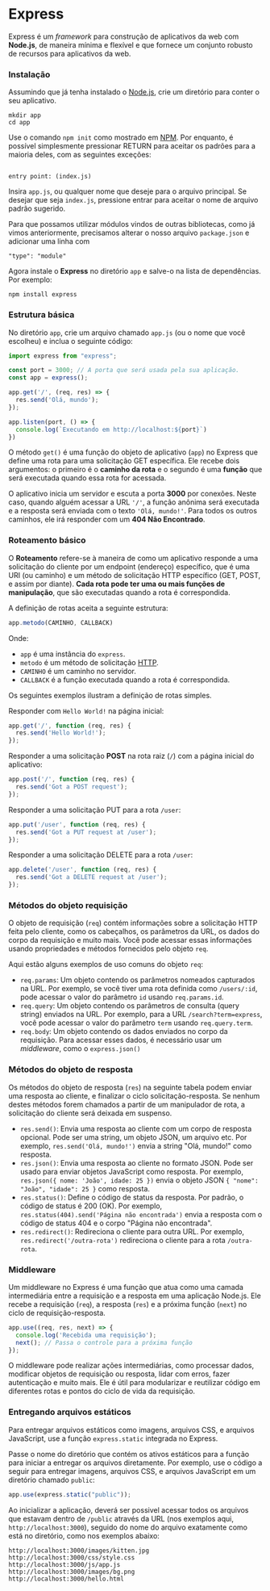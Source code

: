 # Express

Express é um _framework_ para construção de aplicativos da web com **Node.js**, de maneira mínima e flexível e que fornece um conjunto robusto de recursos para aplicativos da web.

### Instalação

Assumindo que já tenha instalado o [Node.js](nodejs.md), crie um diretório para conter o seu aplicativo.

```
mkdir app
cd app
```

Use o comando `npm init` como mostrado em [NPM](npm.md). Por enquanto, é possível simplesmente pressionar RETURN para aceitar os padrões para a maioria deles, com as seguintes exceções:

```

entry point: (index.js)

```

Insira `app.js`, ou qualquer nome que deseje para o arquivo principal. Se desejar que seja `index.js`, pressione entrar para aceitar o nome de arquivo padrão sugerido.

Para que possamos utilizar módulos vindos de outras bibliotecas, como já vimos anteriormente, precisamos alterar o nosso arquivo `package.json` e adicionar uma linha com

```
"type": "module"
```

Agora instale o **Express** no diretório `app` e salve-o na lista de dependências. Por exemplo:

```
npm install express
```

### Estrutura básica

No diretório `app`, crie um arquivo chamado `app.js` (ou o nome que você escolheu) e inclua o seguinte código:

```javascript
import express from "express";

const port = 3000; // A porta que será usada pela sua aplicação.
const app = express();

app.get('/', (req, res) => {
  res.send('Olá, mundo');
});

app.listen(port, () => {
  console.log(`Executando em http://localhost:${port}`)
})

```

O método `get()` é uma função do objeto de aplicativo (`app`) no Express que define uma rota para uma solicitação GET específica. Ele recebe dois argumentos: o primeiro é o **caminho da rota** e o segundo é uma **função** que será executada quando essa rota for acessada.

O aplicativo inicia um servidor e escuta a porta **3000** por conexões. Neste caso, quando alguém acessar a URL `'/'`, a função anônima será executada e a resposta será enviada com o texto `'Olá, mundo!'`. Para todos os outros caminhos, ele irá responder com um **404 Não Encontrado**.

### Roteamento básico

O **Roteamento** refere-se à maneira de como um aplicativo responde a uma solicitação do cliente por um endpoint (endereço) específico, que é uma URI (ou caminho) e um método de solicitação HTTP específico (GET, POST, e assim por diante). **Cada rota pode ter uma ou mais funções de manipulação**, que são executadas quando a rota é correspondida.

A definição de rotas aceita a seguinte estrutura:

```javascript
app.metodo(CAMINHO, CALLBACK)
```

Onde:

* `app` é uma instância do `express`.
* `metodo` é um método de solicitação [HTTP](recursos-avancados/fetch-e-http.md).
* `CAMINHO` é um caminho no servidor.
* `CALLBACK` é a função executada quando a rota é correspondida.

Os seguintes exemplos ilustram a definição de rotas simples.

Responder com `Hello World!` na página inicial:

```javascript
app.get('/', function (req, res) {
  res.send('Hello World!');
});
```

Responder a uma solicitação **POST** na rota raiz (`/`) com a página inicial do aplicativo:

```javascript
app.post('/', function (req, res) {
  res.send('Got a POST request');
});
```

Responder a uma solicitação PUT para a rota `/user`:

```javascript
app.put('/user', function (req, res) {
  res.send('Got a PUT request at /user');
});
```

Responder a uma solicitação DELETE para a rota `/user`:

```javascript
app.delete('/user', function (req, res) {
  res.send('Got a DELETE request at /user');
});
```

### Métodos do objeto requisição <a href="#response-methods" id="response-methods"></a>

O objeto de requisição (`req`) contém informações sobre a solicitação HTTP feita pelo cliente, como os cabeçalhos, os parâmetros da URL, os dados do corpo da requisição e muito mais. Você pode acessar essas informações usando propriedades e métodos fornecidos pelo objeto `req`.

Aqui estão alguns exemplos de uso comuns do objeto `req`:

* `req.params`: Um objeto contendo os parâmetros nomeados capturados na URL. Por exemplo, se você tiver uma rota definida como `/users/:id`, pode acessar o valor do parâmetro `id` usando `req.params.id`.
* `req.query`: Um objeto contendo os parâmetros de consulta (query string) enviados na URL. Por exemplo, para a URL `/search?term=express`, você pode acessar o valor do parâmetro `term` usando `req.query.term`.
* `req.body`: Um objeto contendo os dados enviados no corpo da requisição. Para acessar esses dados, é necessário usar um _middleware_, como o `express.json()`

### Métodos do objeto de resposta <a href="#response-methods" id="response-methods"></a>

Os métodos do objeto de resposta (`res`) na seguinte tabela podem enviar uma resposta ao cliente, e finalizar o ciclo solicitação-resposta. Se nenhum destes métodos forem chamados a partir de um manipulador de rota, a solicitação do cliente será deixada em suspenso.

* `res.send()`: Envia uma resposta ao cliente com um corpo de resposta opcional. Pode ser uma string, um objeto JSON, um arquivo etc. Por exemplo, `res.send('Olá, mundo!')` envia a string "Olá, mundo!" como resposta.
* `res.json()`: Envia uma resposta ao cliente no formato JSON. Pode ser usado para enviar objetos JavaScript como resposta. Por exemplo, `res.json({ nome: 'João', idade: 25 })` envia o objeto JSON `{ "nome": "João", "idade": 25 }` como resposta.
* `res.status()`: Define o código de status da resposta. Por padrão, o código de status é 200 (OK). Por exemplo, `res.status(404).send('Página não encontrada')` envia a resposta com o código de status 404 e o corpo "Página não encontrada".
* `res.redirect()`: Redireciona o cliente para outra URL. Por exemplo, `res.redirect('/outra-rota')` redireciona o cliente para a rota `/outra-rota`.

### Middleware

Um middleware no Express é uma função que atua como uma camada intermediária entre a requisição e a resposta em uma aplicação Node.js. Ele recebe a requisição (`req`), a resposta (`res`) e a próxima função (`next`) no ciclo de requisição-resposta.

```javascript
app.use((req, res, next) => {
  console.log('Recebida uma requisição');
  next(); // Passa o controle para a próxima função
});
```

O middleware pode realizar ações intermediárias, como processar dados, modificar objetos de requisição ou resposta, lidar com erros, fazer autenticação e muito mais. Ele é útil para modularizar e reutilizar código em diferentes rotas e pontos do ciclo de vida da requisição.

### Entregando arquivos estáticos

Para entregar arquivos estáticos como imagens, arquivos CSS, e arquivos JavaScript, use a função `express.static` integrada no Express.

Passe o nome do diretório que contém os ativos estáticos para a função para iniciar a entregar os arquivos diretamente. Por exemplo, use o código a seguir para entregar imagens, arquivos CSS, e arquivos JavaScript em um diretório chamado `public`:

```javascript
app.use(express.static("public"));
```

Ao inicializar a aplicação, deverá ser possivel acessar todos os arquivos que estavam dentro de `/public` através da URL (nos exemplos aqui, `http://localhost:3000`), seguido do nome do arquivo exatamente como está no diretório, como nos exemplos abaixo:

```
http://localhost:3000/images/kitten.jpg
http://localhost:3000/css/style.css
http://localhost:3000/js/app.js
http://localhost:3000/images/bg.png
http://localhost:3000/hello.html
```
